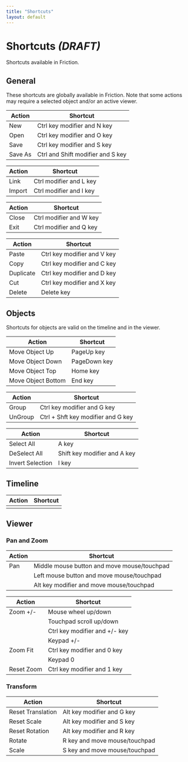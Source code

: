 ```yaml
---
title: "Shortcuts"
layout: default
---
```


# Shortcuts *(DRAFT)*

Shortcuts available in Friction.

## General

These shortcuts are globally available in Friction. Note that some actions may require a selected object and/or an active viewer.

| Action | Shortcut |
| ------ | -------- |
| New | Ctrl key modifier and N key
| Open | Ctrl key modifier and O key
| Save | Ctrl key modifier and S key
| Save As | Ctrl and Shift modifier and S key

| Action | Shortcut |
| ------ | -------- |
| Link | Ctrl modifier and L key
| Import | Ctrl modifier and I key

| Action | Shortcut |
| ------ | -------- |
| Close | Ctrl modifier and W key
| Exit | Ctrl modifier and Q key

| Action | Shortcut |
| ------ | -------- |
| Paste | Ctrl key modifier and V key
| Copy | Ctrl key modifier and C key
| Duplicate | Ctrl key modifier and D key
| Cut | Ctrl key modifier and X key
| Delete | Delete key

## Objects

Shortcuts for objects are valid on the timeline and in the viewer.

| Action | Shortcut |
| ------ | -------- |
| Move Object Up | PageUp key
| Move Object Down | PageDown key
| Move Object Top | Home key
| Move Object Bottom | End key

| Action | Shortcut |
| ------ | -------- |
| Group | Ctrl key modifier and G key
| UnGroup | Ctrl + Shft key modifier and G key

| Action | Shortcut |
| ------ | -------- |
| Select All | A key
| DeSelect All | Shift key modifier and A key
| Invert Selection | I key

## Timeline

| Action | Shortcut |
| ------ | -------- |
||

## Viewer

### Pan and Zoom

| Action | Shortcut |
| ------ | -------- |
| Pan | Middle mouse button and move mouse/touchpad
| | Left mouse button and move mouse/touchpad
| | Alt key modifier and move mouse/touchpad

| Action | Shortcut |
| ------ | -------- |
| Zoom +/- | Mouse wheel up/down
| | Touchpad scroll up/down
| | Ctrl key modifier and +/- key
| | Keypad +/-
| Zoom Fit | Ctrl key modifier and 0 key
| | Keypad 0
| Reset Zoom | Ctrl key modifier and 1 key

### Transform

| Action | Shortcut |
| ------ | -------- |
| Reset Translation | Alt key modifier and G key
| Reset Scale | Alt key modifier and S key
| Reset Rotation | Alt key modifier and R key
| Rotate | R key and move mouse/touchpad
| Scale | S key and move mouse/touchpad
